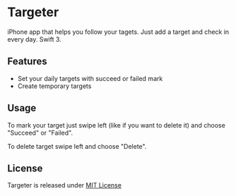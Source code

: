 # Targeter

iPhone app that helps you follow your tagets. Just add a target and check in every day. Swift 3.

## Features

* Set your daily targets with succeed or failed mark
* Create temporary targets

## Usage

To mark your target just swipe left (like if you want to delete it) and choose "Succeed" or "Failed".

To delete target swipe left and choose "Delete".


## License

Targeter is released under [MIT License](https://opensource.org/licenses/MIT)
